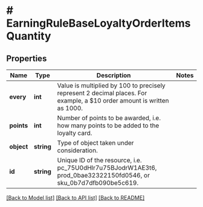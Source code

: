 # # EarningRuleBaseLoyaltyOrderItemsQuantity

## Properties

Name | Type | Description | Notes
------------ | ------------- | ------------- | -------------
**every** | **int** | Value is multiplied by 100 to precisely represent 2 decimal places. For example, a $10 order amount is written as 1000. |
**points** | **int** | Number of points to be awarded, i.e. how many points to be added to the loyalty card. |
**object** | **string** | Type of object taken under consideration. |
**id** | **string** | Unique ID of the resource, i.e. pc_75U0dHlr7u75BJodrW1AE3t6, prod_0bae32322150fd0546, or sku_0b7d7dfb090be5c619. |

[[Back to Model list]](../../README.md#models) [[Back to API list]](../../README.md#endpoints) [[Back to README]](../../README.md)
